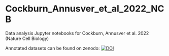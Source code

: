 # Cockburn_Annusver_et_al_2022_NCB
Data analysis Jupyter notebooks for Cockburn, Annusver et al. 2022 (Nature Cell Biology)

Annotated datasets can be found on zenodo: [![DOI](https://zenodo.org/badge/DOI/10.5281/zenodo.6998285.svg)](https://doi.org/10.5281/zenodo.6998285)
